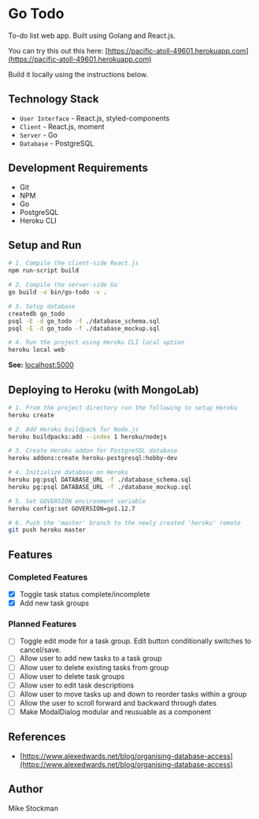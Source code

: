 # Go Todo
To-do list web app. Built using Golang and React.js.

You can try this out this here: [https://pacific-atoll-49601.herokuapp.com](https://pacific-atoll-49601.herokuapp.com)

Build it locally using the instructions below.

## Technology Stack
- `User Interface` - React.js, styled-components
- `Client` - React.js, moment
- `Server` - Go
- `Database` - PostgreSQL

## Development Requirements
- Git
- NPM
- Go
- PostgreSQL
- Heroku CLI

## Setup and Run
```bash
# 1. Compile the client-side React.js
npm run-script build

# 2. Compile the server-side Go
go build -o bin/go-todo -v .

# 3. Setup database
createdb go_todo
psql -E -d go_todo -f ./database_schema.sql
psql -E -d go_todo -f ./database_mockup.sql

# 4. Run the project using Heroku CLI local option
heroku local web
```
**See:** [localhost:5000](http://localhost:5000)

## Deploying to Heroku (with MongoLab)

```bash
# 1. From the project directory run the following to setup Heroku
heroku create

# 2. Add Heroku buildpack for Node.js
heroku buildpacks:add --index 1 heroku/nodejs

# 3. Create Heroku addon for PostgreSQL database
heroku addons:create heroku-postgresql:hobby-dev

# 4. Initialize database on Heroku
heroku pg:psql DATABASE_URL -f ./database_schema.sql
heroku pg:psql DATABASE_URL -f ./database_mockup.sql

# 5. Set GOVERSION environment variable
heroku config:set GOVERSION=go1.12.7

# 6. Push the 'master' branch to the newly created 'heroku' remote
git push heroku master
```

## Features

### Completed Features
- [x] Toggle task status complete/incomplete
- [x] Add new task groups

### Planned Features
- [ ] Toggle edit mode for a task group. Edit button conditionally switches to cancel/save.
- [ ] Allow user to add new tasks to a task group
- [ ] Allow user to delete existing tasks from group
- [ ] Allow user to delete task groups
- [ ] Allow user to edit task descriptions
- [ ] Allow user to move tasks up and down to reorder tasks within a group
- [ ] Allow the user to scroll forward and backward through dates
- [ ] Make ModalDialog modular and reusuable as a component

## References
- [https://www.alexedwards.net/blog/organising-database-access](https://www.alexedwards.net/blog/organising-database-access)

## Author
Mike Stockman